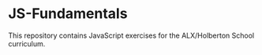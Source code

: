 # JS-Fundamentals
This repository contains JavaScript exercises for the ALX/Holberton School curriculum.
